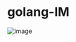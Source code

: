 # golang-IM
![image](https://user-images.githubusercontent.com/31839720/174002473-3ecceee9-356b-4f4e-888b-fb67e69a07d4.png)
